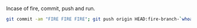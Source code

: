 Incase of fire, commit, push and run.

```bash
git commit -am "FIRE FIRE FIRE"; git push origin HEAD:fire-branch-`whoami`-`hostname`
```
